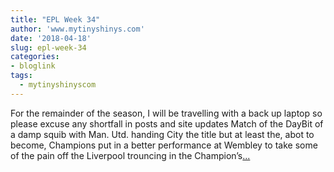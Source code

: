 ```yaml
---
title: "EPL Week 34"
author: 'www.mytinyshinys.com'
date: '2018-04-18'
slug: epl-week-34
categories:
- bloglink
tags:
  - mytinyshinyscom
---
```


For the remainder of the season, I will be travelling with a back up laptop so please excuse any shortfall in posts and site updates Match of the DayBit of a damp squib with Man. Utd. handing City the title but at least the, abot to become, Champions put in a better performance at Wembley to take some of the pain off the Liverpool trouncing in the Champion’s[... <i class="fas fa-external-link-alt"></i>](https://www.mytinyshinys.com/2018/04/18/epl-week-34/)

